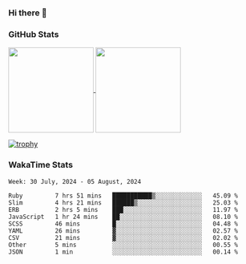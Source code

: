 ### Hi there 👋

### GitHub Stats

<a href="https://github.com/anuraghazra/github-readme-stats">
  <img align="center" height="170px" src="https://github-readme-stats.vercel.app/api/top-langs/?username=tksfjt1024&layout=compact&count_private=true&show_icons=true&show_icons=true&theme=graywhite" />
</a>
<a href="https://github.com/anuraghazra/github-readme-stats">
  <img align="center" height="170px" src="https://github-readme-stats.vercel.app/api?username=tksfjt1024&count_private=true&show_icons=true&show_icons=true&theme=graywhite" />
</a>

[![trophy](https://github-profile-trophy.vercel.app/?username=tksfjt1024)](https://github.com/ryo-ma/github-profile-trophy)

### WakaTime Stats

<!--START_SECTION:waka-->
```text
Week: 30 July, 2024 - 05 August, 2024

Ruby         7 hrs 51 mins   ███████████▒░░░░░░░░░░░░░   45.09 % 
Slim         4 hrs 21 mins   ██████▒░░░░░░░░░░░░░░░░░░   25.03 % 
ERB          2 hrs 5 mins    ███░░░░░░░░░░░░░░░░░░░░░░   11.97 % 
JavaScript   1 hr 24 mins    ██░░░░░░░░░░░░░░░░░░░░░░░   08.10 % 
SCSS         46 mins         █░░░░░░░░░░░░░░░░░░░░░░░░   04.48 % 
YAML         26 mins         ▓░░░░░░░░░░░░░░░░░░░░░░░░   02.57 % 
CSV          21 mins         ▓░░░░░░░░░░░░░░░░░░░░░░░░   02.02 % 
Other        5 mins          ░░░░░░░░░░░░░░░░░░░░░░░░░   00.55 % 
JSON         1 min           ░░░░░░░░░░░░░░░░░░░░░░░░░   00.14 % 
```
<!--END_SECTION:waka-->
